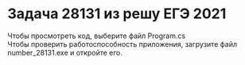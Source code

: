 # Задача 28131 из решу ЕГЭ 2021
Чтобы просмотреть код, выберите файл Program.cs<br>
Чтобы проверить работоспособность приложения, загрузите файл number_28131.exe и откройте его.
